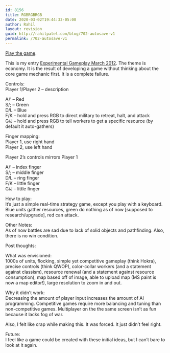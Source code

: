 ```yaml
---
id: 8156
title: RGBRGBRGB
date: 2020-03-02T19:44:33-05:00
author: Rahil
layout: revision
guid: http://rahilpatel.com/blog/702-autosave-v1
permalink: /702-autosave-v1
---
```

[Play the game](http://rahilpatel.com/rgbrgbrgb.html).

This is my entry [Experimental Gameplay March 2012](http://experimentalgameplay.com/blog/2012/03/economy-in-march-2012/). The theme is economy. It is the result of developing a game without thinking about the core game mechanic first. It is a complete failure.

Controls:  
Player 1/Player 2 &#8211; description

A/&#8217; &#8211; Red  
S/; &#8211; Green  
D/L &#8211; Blue  
F/K &#8211; hold and press RGB to direct military to retreat, halt, and attack  
G/J &#8211; hold and press RGB to tell workers to get a specific resource (by default it auto-gathers)

Finger mapping:  
Player 1, use right hand  
Player 2, use left hand

Player 2&#8217;s controls mirrors Player 1

A/&#8217; &#8211; index finger  
S/; &#8211; middle finger  
D/L &#8211; ring finger  
F/K &#8211; little finger  
G/J &#8211; little finger

How to play:  
It&#8217;s just a simple real-time strategy game, except you play with a keyboard. Blue units gather resources, green do nothing as of now [supposed to research/upgrade], red can attack.

Other Notes:  
As of now battles are sad due to lack of solid objects and pathfinding. Also, there is no win condition.

Post thoughts:

What was envisioned:  
1000s of units, flocking, simple yet competitive gameplay (think Hokra), precise controls (think QWOP), color-collar workers (and a statement against classism), resource renewal (and a statement against resource consumption), map based off of image, able to upload map (MS paint is now a map editor!), large resolution to zoom in and out.

Why it didn&#8217;t work:  
Decreasing the amount of player input increases the amount of AI programming. Competitive games require more balancing and tuning than non-competitive games. Multiplayer on the the same screen isn&#8217;t as fun because it lacks fog of war.

Also, I felt like crap while making this. It was forced. It just didn&#8217;t feel right.

Future:  
I feel like a game could be created with these initial ideas, but I can&#8217;t bare to look at it again.